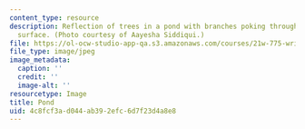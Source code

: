 ```yaml
---
content_type: resource
description: Reflection of trees in a pond with branches poking through the water's
  surface. (Photo courtesy of Aayesha Siddiqui.)
file: https://ol-ocw-studio-app-qa.s3.amazonaws.com/courses/21w-775-writing-about-nature-and-environmental-issues-fall-2006/4c8fcf3ad044ab392efc6d7f23d4a8e8_chp_pond.jpg
file_type: image/jpeg
image_metadata:
  caption: ''
  credit: ''
  image-alt: ''
resourcetype: Image
title: Pond
uid: 4c8fcf3a-d044-ab39-2efc-6d7f23d4a8e8
---
```

